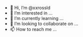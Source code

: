 - 👋 Hi, I’m @xxrossld
- 👀 I’m interested in ...
- 🌱 I’m currently learning ...
- 💞️ I’m looking to collaborate on ...
- 📫 How to reach me ...

<!---
xxrossld/xxrossld is a ✨ special ✨ repository because its `README.md` (this file) appears on your GitHub profile.
You can click the Preview link to take a look at your changes.
--->
